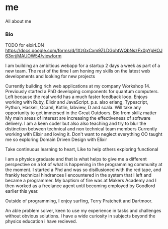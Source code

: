 # me
All about me

### Bio

TODO for elxirLDN https://docs.google.com/forms/d/1XzGxCxm9ZLDGohtWQbNszFx0pYpHOJ63nrjjMAUOW54/viewform

I am building an ambitious webapp for a startup 2 days a week as part of a new team. The rest of the time I am honing my skills on the latest web developments and looking for new projects


Currently building rich web applications at my company Workshop 14. Previously started a PhD developing components for quantum computers. Left because the real world has a much faster feedback loop. Enjoys working with Ruby, Elixir and JavaScript. p.s. also erlang, Typescript, Python, Haskell, Ocaml, Kotlin, labview, D and scala. Will take any opportunity to get immersed in the Great Outdoors.
Bio from skillz matter
My main areas of interest are increasing the effectiveness of software delivery. I am a keen coder but also also teaching and try to blur the distinction between technical and non technical team members
Currently working with Elixir and loving it. Don't want to neglect everything OO taught me so exploring Domain Driven Design with Elixir

Take continuous learning to heart,
Like to help others
exploring functional

I am a physics graduate and that is what helps to give me a different perspective on a lot of what is happening in the programming community at the moment. I started a Phd and was so disillusioned with the red tape, and frankly technical hindrances I encountered in the system that I left and became a programmer. My baptism of fire was at Makers Academy and I then worked as a freelance agent until becoming employed by Goodlord earlier this year.

Outside of programming, I enjoy surfing, Terry Pratchett and Dartmoor.

An able problem solver, keen to use my experience in tasks and challenges without obvious solutions. I have a wide curiosity in subjects beyond the physics education i have recieved.
